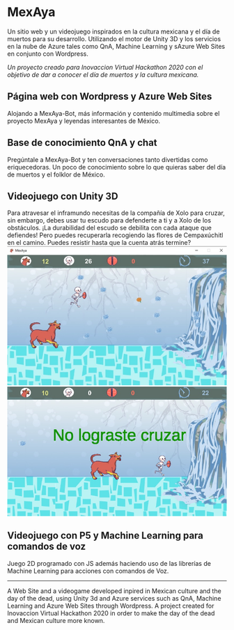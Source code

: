 # MexAya
Un sitio web y un videojuego inspirados en la cultura mexicana y el día de muertos para su desarrollo. Utilizando el motor de Unity 3D y los servicios en la nube de Azure tales como QnA, Machine Learning y sAzure Web Sites en conjunto con Wordpress. 

*Un proyecto creado para Inovaccion Virtual Hackathon 2020 con el objetivo de dar a conocer el día de muertos y la cultura mexicana.*

## Página web con Wordpress y Azure Web Sites
Alojando a MexAya-Bot, más  información y contenido multimedia sobre el proyecto MexAya y leyendas interesantes de México.

## Base de conocimiento QnA y chat
Pregúntale a MexAya-Bot y ten conversaciones tanto divertidas como eriquecedoras. Un poco de conocimiento sobre lo que quieras saber del día de muertos y el folklor de México.

## Videojuego con Unity 3D
Para atravesar el inframundo necesitas de la compañía de Xolo para cruzar, sin embargo, debes usar tu escudo para defenderte a ti y a Xolo de los obstáculos. ¡La durabilidad del escudo se debilita con cada ataque que defiendes! Pero puedes recuperarla recogiendo las flores de Cempaxúchitl en el camino. Puedes resistir hasta que la cuenta atrás termine?
![imagen1](./Imagenes/UnityGame_01.jpg)
![imagen2](./imagenes/UnityGame_02.jpg)

## Videojuego con P5 y Machine Learning para comandos de voz
Juego 2D programado con JS además haciendo uso de las librerías de Machine Learning para acciones con comandos de Voz.

------------


A Web Site and a videogame developed inpired in Mexican culture and the day of the dead, using Unity 3d and Azure services such as QnA, Machine Learning and Azure Web Sites through Wordpress. A project created for Inovaccion Virtual Hackathon 2020 in order to make the day of the dead and Mexican culture more known.  

